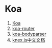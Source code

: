 # Koa
1. [Koa](https://koa.bootcss.com/)
2. [koa-router](https://github.com/ikcamp/koa2-tutorial/tree/2-koa-router)
3. [koa-bodyparser](https://github.com/ikcamp/koa2-tutorial/tree/3-router-request)
4. [knex.js中文文档](https://www.songxingguo.com/2018/06/30/knex.js-query/)
